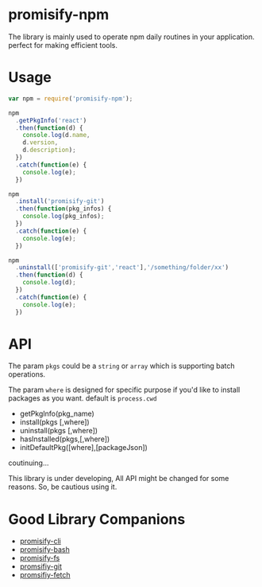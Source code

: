 # promisify-npm
The library is mainly used to operate npm daily routines in your application.  perfect for making efficient tools.

# Usage
```javascript
var npm = require('promisify-npm');

npm
  .getPkgInfo('react')
  .then(function(d) {
    console.log(d.name,
    d.version,
    d.description);
  })
  .catch(function(e) {
    console.log(e);
  })

npm
  .install('promisify-git')
  .then(function(pkg_infos) {
    console.log(pkg_infos);
  })
  .catch(function(e) {
    console.log(e);
  })

npm
  .uninstall(['promisify-git','react'],'/something/folder/xx')
  .then(function(d) {
    console.log(d);
  })
  .catch(function(e) {
    console.log(e);
  })
```

# API
The param `pkgs` could be a  `string` or `array` which is supporting batch operations.

The param `where` is designed for specific purpose if you'd like to install packages as you want. default is `process.cwd`

* getPkgInfo(pkg_name)
* install(pkgs [,where])
* uninstall(pkgs [,where])
* hasInstalled(pkgs,[,where])
* initDefaultPkg([where],[packageJson])

coutinuing...

This library is under developing, All API might be changed for some reasons. So, be cautious using it.

# Good Library Companions
* [promisify-cli](https://www.npmjs.com/package/promisify-cli)
* [promisify-bash](https://www.npmjs.com/package/promisify-bash)
* [promisify-fs](https://www.npmjs.com/package/promisify-fs)
* [promsifiy-git](https://www.npmjs.com/package/promisify-git)
* [promsifiy-fetch](https://www.npmjs.com/package/promisify-fetch)
